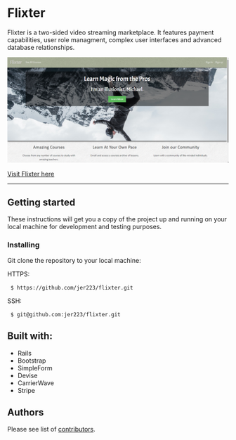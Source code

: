 # Flixter

Flixter is a two-sided video streaming marketplace. It features payment capabilities, user role managment, complex user interfaces and advanced database relationships.

![image](/app/assets/images/flixterdemo.png)

[Visit Flixter here](https://flixter-jeremy-hall.herokuapp.com/)

---

## Getting started

These instructions will get you a copy of the project up and running on your local machine for development and testing purposes. 

### Installing

Git clone the repository to your local machine:

<p>HTTPS:</p><pre><code> $ https://github.com/jer223/flixter.git </code></pre>

<p>SSH:</p><pre><code> $ git@github.com:jer223/flixter.git </code></pre>

## Built with:

* Rails
* Bootstrap
* SimpleForm
* Devise
* CarrierWave
* Stripe

## Authors

Please see list of [contributors](https://github.com/jer223/flixter/graphs/contributors).
